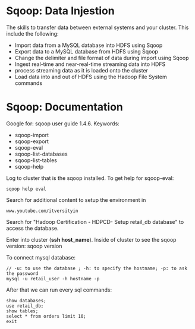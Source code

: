 # Sqoop: Data Injestion

The skills to transfer data between external systems and your cluster. This include the following:

- Import data from a MySQL database into HDFS using Sqoop
- Export data to a MySQL database from HDFS using Sqoop
- Change the delimiter and file format of data during import using Sqoop
- Ingest real-time and near-real-time streaming data into HDFS
- process streaming data as it is loaded onto the cluster
- Load data into and out of HDFS using the Hadoop File System commands

# Sqoop: Documentation

Google for: sqoop user guide 1.4.6. Keywords:

- sqoop-import
- sqoop-export
- sqoop-eval
- sqoop-list-databases
- sqoop-list-tables
- sqoop-help

Log to cluster that is the sqoop installed. To get help for sqoop-eval:

    sqoop help eval


Search for additional content to setup the environment in

    www.youtube.com/itversityin

Search for "Hadoop Certification - HDPCD- Setup retail_db database"
to access the database.

Enter into cluster (**ssh host_name**). Inside of cluster to see the sqoop version:
    sqoop version

To connect mysql database:

    // -u: to use the database ; -h: to specify the hostname; -p: to ask the password
    mysql -u retail_user -h hostname -p

After that we can run every sql commands:

    show databases;
    use retail_db;
    show tables;
    select * from orders limit 10;
    exit
